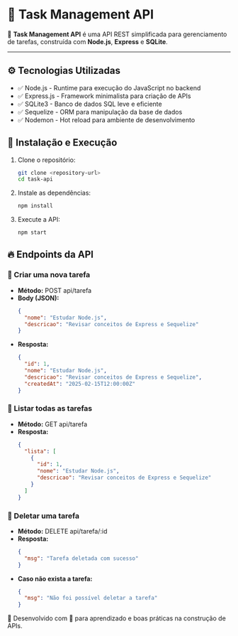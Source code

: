 # 📝 Task Management API  

🚀 **Task Management API** é uma API REST simplificada para gerenciamento de tarefas, construída com **Node.js**, **Express** e **SQLite**.  

---

## ⚙️ Tecnologias Utilizadas
- ✅ Node.js - Runtime para execução do JavaScript no backend
- ✅ Express.js - Framework minimalista para criação de APIs
- ✅ SQLite3 - Banco de dados SQL leve e eficiente
- ✅ Sequelize - ORM para manipulação da base de dados
- ✅ Nodemon - Hot reload para ambiente de desenvolvimento

## 🚀 Instalação e Execução
1. Clone o repositório:
    ```bash
    git clone <repository-url>
    cd task-api
    ```
2. Instale as dependências:
    ```bash
    npm install
    ```
3. Execute a API:
    ```bash
    npm start
    ```

## 🔥 Endpoints da API
### 📌 Criar uma nova tarefa
- **Método:** POST api/tarefa
- **Body (JSON):**
    ```json
    {
      "nome": "Estudar Node.js",
      "descricao": "Revisar conceitos de Express e Sequelize"
    }
    ```
- **Resposta:**
    ```json
    {
      "id": 1,
      "nome": "Estudar Node.js",
      "descricao": "Revisar conceitos de Express e Sequelize",
      "createdAt": "2025-02-15T12:00:00Z"
    }
    ```

### 📌 Listar todas as tarefas
- **Método:** GET api/tarefa
- **Resposta:**
    ```json
    {
      "lista": [
        {
          "id": 1,
          "nome": "Estudar Node.js",
          "descricao": "Revisar conceitos de Express e Sequelize"
        }
      ]
    }
    ```

### 📌 Deletar uma tarefa
- **Método:** DELETE api/tarefa/:id
- **Resposta:**
    ```json
    {
      "msg": "Tarefa deletada com sucesso"
    }
    ```
- **Caso não exista a tarefa:**
    ```json
    {
      "msg": "Não foi possível deletar a tarefa"
    }
    ```

🚀 Desenvolvido com 💙 para aprendizado e boas práticas na construção de APIs.

